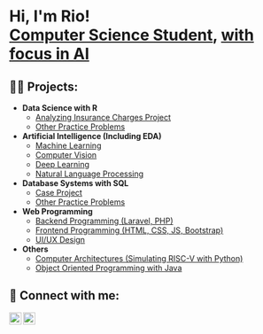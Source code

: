 <h1>Hi, I'm Rio! <br/><a href="https://www.linkedin.com/in/riopramana/">Computer Science Student</a>, <a href="https://riopramana21.github.io/portfolio/">with focus in AI</a></h1>

<h2>👨‍💻 Projects:</h2>

- <b>Data Science with R</b>
  - [Analyzing Insurance Charges Project](https://github.com/RioPramana21/data-science-with-r/tree/main/Analyzing%20Insurance%20Charges%20and%20Building%20Predictive%20Model)
  - [Other Practice Problems](https://github.com/RioPramana21/data-science-with-r/tree/main)
- <b>Artificial Intelligence (Including EDA)</b>
  - [Machine Learning](https://github.com/RioPramana21/machine-learning)
  - [Computer Vision](https://github.com/RioPramana21/computer-vision)
  - [Deep Learning](https://github.com/RioPramana21/deep-learning)
  - [Natural Language Processing](https://github.com/RioPramana21/natural-language-processing)
- <b>Database Systems with SQL</b>
  - [Case Project](https://github.com/RioPramana21/database-systems/tree/main/sql_case)
  - [Other Practice Problems](https://github.com/RioPramana21/database-systems/tree/main)
- <b>Web Programming</b>
  - [Backend Programming (Laravel, PHP)](https://github.com/RioPramana21/web-programming/tree/main/Backend)
  - [Frontend Programming (HTML, CSS, JS, Bootstrap)](https://github.com/RioPramana21/web-programming/tree/main/Frontend)
  - [UI/UX Design](https://github.com/RioPramana21/ui-ux-design)
- <b>Others</b>
  - [Computer Architectures (Simulating RISC-V with Python)](https://github.com/RioPramana21/computer-architectures)
  - [Object Oriented Programming with Java](https://github.com/RioPramana21/java-oop)

<h2> 🤳 Connect with me:</h2>

[<img align="left" alt="Rio Pramana | LinkedIn" width="22px" src="https://cdn.jsdelivr.net/npm/simple-icons@v3/icons/linkedin.svg" />][linkedin]
[<img align="left" alt="Rio Pramana | Gmail (riopramana1021@gmail.com)" width="22px" src="https://cdn.jsdelivr.net/npm/simple-icons@v3/icons/gmail.svg" />][gmail]

[linkedin]: https://www.linkedin.com/in/riopramana/
[gmail]: https://mail.google.com/mail/?view=cm&fs=1&to=riopramana1021@gmail.com&su=SUBJECT&body=BODY
